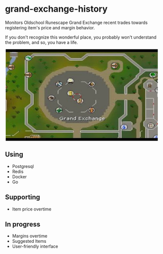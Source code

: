 # grand-exchange-history

Monitors Oldschool Runescape Grand Exchange recent trades towards registering item's price and margin behavior.

If you don't recognize this wonderful place, you probably won't understand the problem, and so, you have a life.

<p align="center">
<img width="500" height="300" src="https://github.com/suduaya/grand-exchange-history/blob/master/images/ge.png?raw=true"/>
</p>

## Using
- Postgresql
- Redis
- Docker
- Go

## Supporting
- Item price overtime

## In progress
- Margins overtime
- Suggested Items
- User-friendly interface
